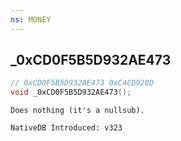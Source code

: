 ```yaml
---
ns: MONEY
---
```

## _0xCD0F5B5D932AE473

```c
// 0xCD0F5B5D932AE473 0xC4CD928D
void _0xCD0F5B5D932AE473();
```

```
Does nothing (it's a nullsub).

NativeDB Introduced: v323
```

